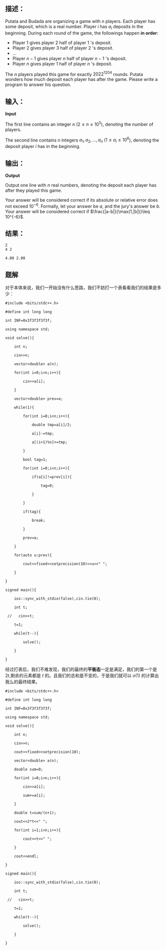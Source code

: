 ## 描述：
Putata and Budada are organizing a game with $n$ players. Each player has some deposit, which is a real number. Player $i$ has $a_i$ deposits in the beginning. During each round of the game, the followings happen **in order**:

-   Player $1$ gives player $2$ half of player $1$ 's deposit.
-   Player $2$ gives player $3$ half of player $2$ 's deposit.
-   ...
-   Player $n-1$ gives player $n$ half of player $n-1$ 's deposit.
-   Player $n$ gives player $1$ half of player $n$ 's deposit.

The $n$ players played this game for exactly $2022^{1204}$ rounds. Putata wonders how much deposit each player has after the game. Please write a program to answer his question.

## 输入：
**Input**

The first line contains an integer $n$ ($2\leq n\leq 10^5$), denoting the number of players.

The second line contains $n$ integers $a_1,a_2,\ldots,a_n$ ($1\leq a_i \leq 10^6$), denoting the deposit player $i$ has in the beginning.

## 输出：
**Output**

Output one line with $n$ real numbers, denoting the deposit each player has after they played this game.

Your answer will be considered correct if its absolute or relative error does not exceed $10^{-6}$. Formally, let your answer be $a$, and the jury's answer be $b$. Your answer will be considered correct if $\frac{|a-b|}{\max(1,|b|)}\leq 10^{-6}$.

## 结果：
```
2
4 2

4.00 2.00
```

## 题解
对于本体来说，我们一开始没有什么思路，我们不妨打一个表看看我们的结果是多少：
```
#include <bits/stdc++.h>

#define int long long

int INF=0x3f3f3f3f3f;

using namespace std;

void solve(){

    int n;

    cin>>n;

    vector<double> a(n);

    for(int i=0;i<n;i++){

        cin>>a[i];

    }

    vector<double> prev=a;

    while(1){

        for(int i=0;i<n;i++){

            double tmp=a[i]/2;

            a[i]-=tmp;

            a[(i+1)%n]+=tmp;

        }

        bool tag=1;

        for(int i=0;i<n;i++){

            if(a[i]!=prev[i]){

                tag=0;

            }

        }

        if(tag){

            break;

        }

        prev=a;

    }

    for(auto u:prev){

        cout<<fixed<<setprecision(10)<<u<<" ";

    }

}

signed main(){

    ios::sync_with_stdio(false),cin.tie(0);

    int t;

 //   cin>>t;

    t=1;

    while(t--){

        solve();

    }

}
```

经过打表后，我们不难发现，我们的最终的**平衡态**一定是满足，我们的第一个是 $2t$,剩余的元素都是 $t$ 的。且我们的总和是不变的，于是我们就可以 $o(1)$ 的计算出我么的最终结果。

```
#include <bits/stdc++.h>

#define int long long

int INF=0x3f3f3f3f3f;

using namespace std;

void solve(){

    int n;

    cin>>n;

    cout<<fixed<<setprecision(10);

    vector<double> a(n);

    double sum=0;

    for(int i=0;i<n;i++){

        cin>>a[i];

        sum+=a[i];

    }

    double t=sum/(n+1);

    cout<<2*t<<" ";

    for(int i=1;i<n;i++){

        cout<<t<<" ";

    }

    cout<<endl;

}

signed main(){

    ios::sync_with_stdio(false),cin.tie(0);

    int t;

 //   cin>>t;

    t=1;

    while(t--){

        solve();

    }

}
```